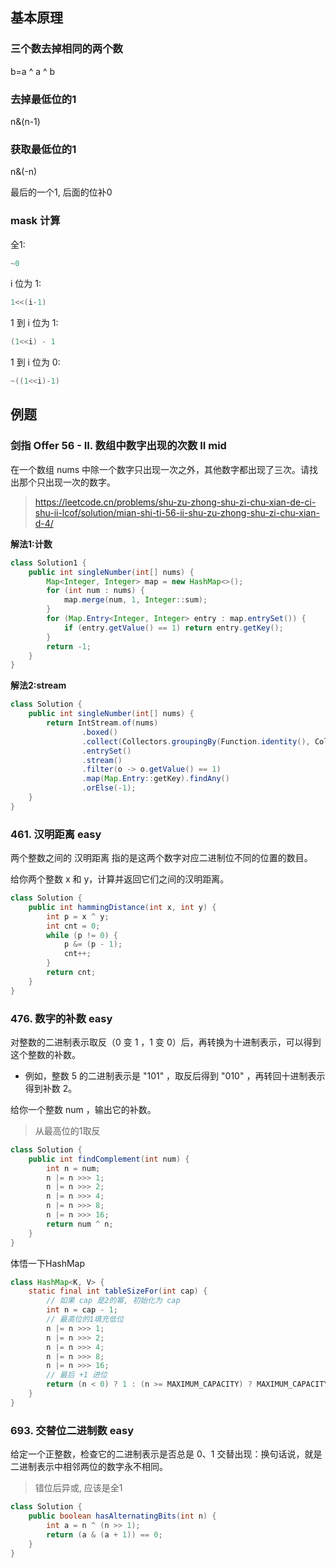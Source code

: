 ## 基本原理

### 三个数去掉相同的两个数

b=a ^ a ^ b

### 去掉最低位的1

n&(n-1)

### 获取最低位的1

n&(-n)

最后的一个1, 后面的位补0

### mask 计算

全1:

```c
~0
```

i 位为 1:

```c
1<<(i-1)
```

1 到 i 位为 1:

```c
(1<<i) - 1
```

1 到 i 位为 0:

```c
~((1<<i)-1)
```

## 例题

### 剑指 Offer 56 - II. 数组中数字出现的次数 II mid

在一个数组 nums 中除一个数字只出现一次之外，其他数字都出现了三次。请找出那个只出现一次的数字。
> https://leetcode.cn/problems/shu-zu-zhong-shu-zi-chu-xian-de-ci-shu-ii-lcof/solution/mian-shi-ti-56-ii-shu-zu-zhong-shu-zi-chu-xian-d-4/

**解法1:计数**

```java
class Solution1 {
    public int singleNumber(int[] nums) {
        Map<Integer, Integer> map = new HashMap<>();
        for (int num : nums) {
            map.merge(num, 1, Integer::sum);
        }
        for (Map.Entry<Integer, Integer> entry : map.entrySet()) {
            if (entry.getValue() == 1) return entry.getKey();
        }
        return -1;
    }
}
```

**解法2:stream**

```java
class Solution {
    public int singleNumber(int[] nums) {
        return IntStream.of(nums)
                .boxed()
                .collect(Collectors.groupingBy(Function.identity(), Collectors.counting()))
                .entrySet()
                .stream()
                .filter(o -> o.getValue() == 1)
                .map(Map.Entry::getKey).findAny()
                .orElse(-1);
    }
}
```


### 461. 汉明距离 easy

两个整数之间的 汉明距离 指的是这两个数字对应二进制位不同的位置的数目。

给你两个整数 x 和 y，计算并返回它们之间的汉明距离。

```java
class Solution {
    public int hammingDistance(int x, int y) {
        int p = x ^ y;
        int cnt = 0;
        while (p != 0) {
            p &= (p - 1);
            cnt++;
        }
        return cnt;
    }
}
```

### 476. 数字的补数 easy

对整数的二进制表示取反（0 变 1 ，1 变 0）后，再转换为十进制表示，可以得到这个整数的补数。

- 例如，整数 5 的二进制表示是 "101" ，取反后得到 "010" ，再转回十进制表示得到补数 2。

给你一个整数 num ，输出它的补数。
> 从最高位的1取反

```java
class Solution {
    public int findComplement(int num) {
        int n = num;
        n |= n >>> 1;
        n |= n >>> 2;
        n |= n >>> 4;
        n |= n >>> 8;
        n |= n >>> 16;
        return num ^ n;
    }
}
```

体悟一下HashMap

```java
class HashMap<K, V> {
    static final int tableSizeFor(int cap) {
        // 如果 cap 是2的幂, 初始化为 cap
        int n = cap - 1;
        // 最高位的1填充低位
        n |= n >>> 1;
        n |= n >>> 2;
        n |= n >>> 4;
        n |= n >>> 8;
        n |= n >>> 16;
        // 最后 +1 进位
        return (n < 0) ? 1 : (n >= MAXIMUM_CAPACITY) ? MAXIMUM_CAPACITY : n + 1;
    }
}
```

### 693. 交替位二进制数 easy

给定一个正整数，检查它的二进制表示是否总是 0、1 交替出现：换句话说，就是二进制表示中相邻两位的数字永不相同。

> 错位后异或, 应该是全1

```java
class Solution {
    public boolean hasAlternatingBits(int n) {
        int a = n ^ (n >> 1);
        return (a & (a + 1)) == 0;
    }
}
```
